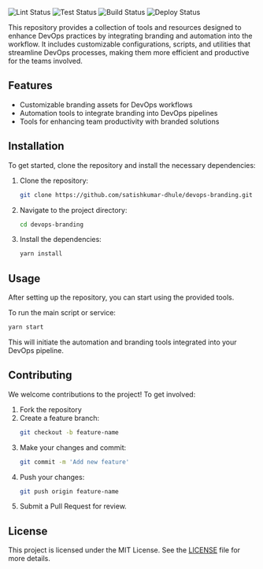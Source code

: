 ![Lint Status](https://img.shields.io/github/actions/workflow/status/satishkumar-dhule/devops-branding/build-test.yml?branch=main&label=Lint)
![Test Status](https://img.shields.io/github/actions/workflow/status/satishkumar-dhule/devops-branding/build-test.yml?branch=main&label=Test)
![Build Status](https://img.shields.io/github/actions/workflow/status/satishkumar-dhule/devops-branding/build-test.yml?branch=main&label=Build)
![Deploy Status](https://img.shields.io/github/actions/workflow/status/satishkumar-dhule/devops-branding/build-test.yml?branch=main&label=Deploy)


This repository provides a collection of tools and resources designed to enhance DevOps practices by integrating branding and automation into the workflow. It includes customizable configurations, scripts, and utilities that streamline DevOps processes, making them more efficient and productive for the teams involved.

## Features

- Customizable branding assets for DevOps workflows
- Automation tools to integrate branding into DevOps pipelines
- Tools for enhancing team productivity with branded solutions

## Installation

To get started, clone the repository and install the necessary dependencies:

1. Clone the repository:
   ```bash
   git clone https://github.com/satishkumar-dhule/devops-branding.git
   ```

2. Navigate to the project directory:
   ```bash
   cd devops-branding
   ```

3. Install the dependencies:
   ```bash
   yarn install
   ```

## Usage

After setting up the repository, you can start using the provided tools.

To run the main script or service:

```bash
yarn start
```

This will initiate the automation and branding tools integrated into your DevOps pipeline.

## Contributing

We welcome contributions to the project! To get involved:

1. Fork the repository
2. Create a feature branch:
   ```bash
   git checkout -b feature-name
   ```
3. Make your changes and commit:
   ```bash
   git commit -m 'Add new feature'
   ```
4. Push your changes:
   ```bash
   git push origin feature-name
   ```
5. Submit a Pull Request for review.

## License

This project is licensed under the MIT License. See the [LICENSE](LICENSE) file for more details.
